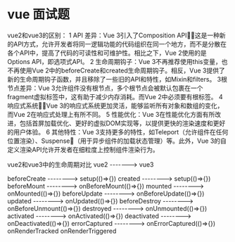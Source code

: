 # vue 面试题
vue2和vue3的区别：
1 API 差异：Vue 3引入了Composition API，这是一种新的API方式，允许开发者将同一逻辑功能的代码组织在同一个地方，而不是分散在各个API中，提高了代码的可读性和可维护性。相比之下，Vue 2使用的是Options API，即选项式API。
2 生命周期钩子：Vue 3不再推荐使用this变量，也不再使用Vue 2中的beforeCreate和created生命周期钩子。相反，Vue 3提供了新的生命周期钩子函数，并且移除了一些旧的API和特性，如Mixin和filters。
3根节点差异：Vue 3允许组件没有根节点，多个根节点会被默认包裹在一个fragment虚拟标签中，这有助于减少内存消耗。而Vue 2中必须要有根标签。
4 响应式系统：Vue 3的响应式系统更加灵活，能够监听所有对象和数组的变化，而Vue 2在响应式处理上有所不同。
5 性能优化：Vue 3在性能优化方面有所改进，包括首屏加载优化、更好的虚拟DOM实现等，以提供更快的渲染速度和更好的用户体验。
6 其他特性：Vue 3支持更多的特性，如Teleport（允许组件在任何位置渲染）、Suspense（用于异步组件的加载状态管理）等。此外，Vue 3的自定义渲染API允许开发者在细粒度上控制组件渲染行为。

vue2和vue3中的生命周期对比
vue2           ------->      vue3
 
beforeCreate   -------->      setup(()=>{})
created        -------->      setup(()=>{})
beforeMount    -------->      onBeforeMount(()=>{})
mounted        -------->      onMounted(()=>{})
beforeUpdate   -------->      onBeforeUpdate(()=>{})
updated        -------->      onUpdated(()=>{})
beforeDestroy  -------->      onBeforeUnmount(()=>{})
destroyed      -------->      onUnmounted(()=>{})
activated      -------->      onActivated(()=>{})
deactivated    -------->      onDeactivated(()=>{})
errorCaptured  -------->      onErrorCaptured(()=>{})
                              onRenderTracked
                              onRenderTriggered